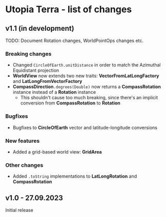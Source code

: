 # Utopia Terra - list of changes

## v1.1 (in development)
TODO: Document Rotation changes, WorldPointOps changes etc.
### Breaking changes
- Changed `CircleOfEarth.unitDistance` in order to match the Azimuthal Equidistant projection 
- **WorldView** now extends two new traits: **VectorFromLatLongFactory** and **LatLongFromVectorFactory**
- **CompassDirection**`.degrees(Double)` now returns a **CompassRotation** instance instead of a **Rotation** instance
  - This shouldn't cause too much breaking, since there's an implicit conversion from **CompassRotation** to **Rotation**
### Bugfixes
- Bugfixes to **CircleOfEarth** vector and latitude-longitude conversions
### New features
- Added a grid-based world view: **GridArea**
### Other changes
- Added `.toString` implementations to **LatLongRotation** and **CompassRotation**

## v1.0 - 27.09.2023
Initial release
